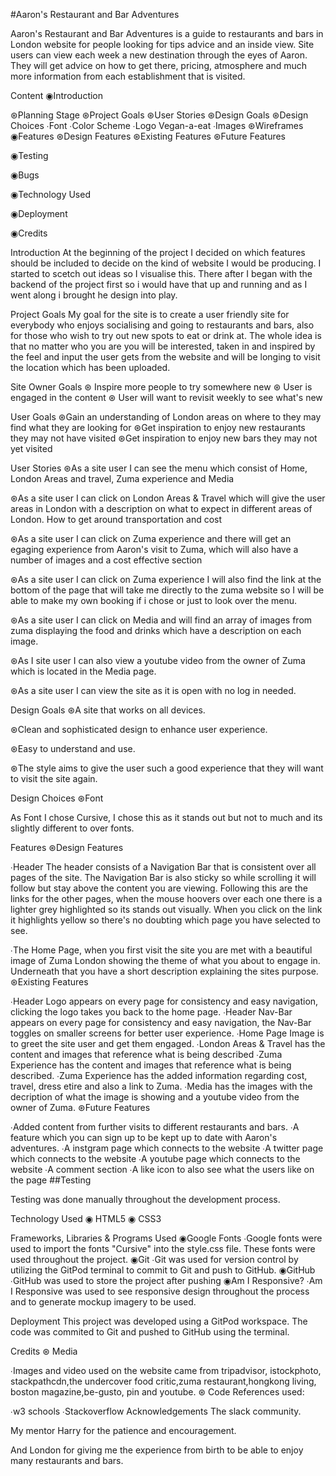 #Aaron's Restaurant and Bar Adventures

Aaron's Restaurant and Bar Adventures is a guide to restaurants and bars in London website for people looking for tips advice and an inside view. Site users can view each week a new destination through the eyes of Aaron. They will get advice on how to get there, pricing, atmosphere and much more information from each establishment that is visited.

Content
◉Introduction

⊛Planning Stage
⊛Project Goals
⊛User Stories
⊛Design Goals
⊛Design Choices
    ∙Font
    ∙Color Scheme
    ∙Logo Vegan-a-eat
    ∙Images
⊛Wireframes
◉Features ⊛Design Features ⊛Existing Features ⊛Future Features

◉Testing

◉Bugs

◉Technology Used

◉Deployment

◉Credits

Introduction
At the beginning of the project I decided on which features should be included to decide on the kind of website I would be producing. I started to scetch out ideas so I visualise this. There after I began with the backend of the project first so i would have that up and running and as I went along i brought he design into play.

Project Goals
My goal for the site is to create a user friendly site for everybody who enjoys socialising and going to restaurants and bars, also for those who wish to try out new spots to eat or drink at. The whole idea is that no matter who you are you will be interested, taken in and inspired by the feel and input the user gets from the website and will be longing to visit the location which has been uploaded.

Site Owner Goals
⊛ Inspire more people to try somewhere new ⊛ User is engaged in the content ⊛ User will want to revisit weekly to see what's new

User Goals
⊛Gain an understanding of London areas on where to they may find what they are looking for ⊛Get inspiration to enjoy new restaurants they may not have visited ⊛Get inspiration to enjoy new bars they may not yet visited

User Stories
⊛As a site user I can see the menu which consist of Home, London Areas and travel, Zuma experience and Media

⊛As a site user I can click on London Areas & Travel which will give the user areas in London with a description on what to expect in different areas of London. How to get around transportation and cost

⊛As a site user I can click on Zuma experience and there will get an egaging experience from Aaron's visit to Zuma, which will also have a number of images and a cost effective section

⊛As a site user I can click on Zuma experience I will also find the link at the bottom of the page that will take me directly to the zuma website so I will be able to make my own booking if i chose or just to look over the menu.

⊛As a site user I can click on Media and will find an array of images from zuma displaying the food and drinks which have a description on each image.

⊛As I site user I can also view a youtube video from the owner of Zuma which is located in the Media page.

⊛As a site user I can view the site as it is open with no log in needed.

Design Goals
⊛A site that works on all devices.

⊛Clean and sophisticated design to enhance user experience.

⊛Easy to understand and use.

⊛The style aims to give the user such a good experience that they will want to visit the site again.

Design Choices
⊛Font

As Font I chose Cursive, I chose this as it stands out but not to much and its slightly different to over fonts.

Features
⊛Design Features

∙Header The header consists of a Navigation Bar that is consistent over all pages of the site. The Navigation Bar is also sticky so while scrolling it will follow but stay above the content you are viewing. Following this are the links for the other pages, when the mouse hoovers over each one there is a lighter grey highlighted so its stands out visually. When you click on the link it highlights yellow so there's no doubting which page you have selected to see. 

∙The Home Page, when you first visit the site you are met with a beautiful image of Zuma London showing the theme of what you about to engage in. Underneath that you have a short description explaining the sites purpose.
⊛Existing Features

∙Header Logo appears on every page for consistency and easy navigation, clicking the logo takes you back to the home page.
∙Header Nav-Bar appears on every page for consistency and easy navigation, the Nav-Bar toggles on smaller screens for better user experience.
∙Home Page Image is to greet the site user and get them engaged.
∙London Areas & Travel has the content and images that reference what is being described
∙Zuma Experience has the content and images that reference what is being described. 
∙Zuma Experience has the added information regarding cost, travel, dress etire and also a link to Zuma.
∙Media has the images with the decription of what the image is showing and a youtube video from the owner of Zuma.
⊛Future Features

∙Added content from further visits to different restaurants and bars.
∙A feature which you can sign up to be kept up to date with Aaron's adventures.
∙A instgram page which connects to the website
∙A twitter page which connects to the website 
∙A youtube page which connects to the website
∙A comment section
∙A like icon to also see what the users like on the page
##Testing

Testing was done manually throughout the development process.

Technology Used
◉ HTML5 ◉ CSS3

Frameworks, Libraries & Programs Used
◉Google Fonts ∙Google fonts were used to import the fonts "Cursive" into the style.css file. These fonts were used throughout the project. ◉Git ∙Git was used for version control by utilizing the GitPod terminal to commit to Git and push to GitHub. ◉GitHub ∙GitHub was used to store the project after pushing ◉Am I Responsive? ∙Am I Responsive was used to see responsive design throughout the process and to generate mockup imagery to be used.

Deployment
This project was developed using a GitPod workspace. The code was commited to Git and pushed to GitHub using the terminal.

Credits
⊛ Media

∙Images and video used on the website came from tripadvisor, istockphoto, stackpathcdn,the undercover food critic,zuma restaurant,hongkong living, boston magazine,be-gusto, pin and youtube.
⊛ Code References used:

∙w3 schools
∙Stackoverflow
Acknowledgements
The slack community.

My mentor Harry for the patience and encouragement.

And London for giving me the experience from birth to be able to enjoy many restaurants and bars.

